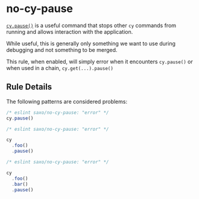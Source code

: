 # no-cy-pause

[`cy.pause()`](https://docs.cypress.io/api/commands/pause.html) is a useful command that stops other `cy` commands from running and allows interaction with the application.

While useful, this is generally only something we want to use during debugging and not something to be merged.

This rule, when enabled, will simply error when it encounters `cy.pause()` or when used in a chain, `cy.get(...).pause()`

## Rule Details

The following patterns are considered problems:

```js
/* eslint saxo/no-cy-pause: "error" */
cy.pause()
```

```js
/* eslint saxo/no-cy-pause: "error" */

cy
  .foo()
  .pause()
```

```js
/* eslint saxo/no-cy-pause: "error" */

cy
  .foo()
  .bar()
  .pause()
```
